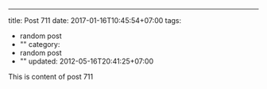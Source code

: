 ---
title: Post 711
date: 2017-01-16T10:45:54+07:00
tags:
  - random post
  - ""
category:
  - random post
  - ""
updated: 2012-05-16T20:41:25+07:00

This is content of post 711